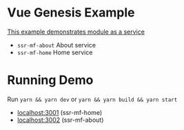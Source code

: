 # Vue Genesis Example

[This example demonstrates module as a service](https://github.com/fmfe/genesis/blob/master/docs/zh-CN/why.md#%E4%BB%80%E4%B9%88%E6%98%AF%E6%A8%A1%E5%9D%97%E5%8D%B3%E6%9C%8D%E5%8A%A1)

- `ssr-mf-about` About service
- `ssr-mf-home` Home service

# Running Demo
Run `yarn && yarn dev` or `yarn && yarn build && yarn start`

- [localhost:3001](http://localhost:3001) (ssr-mf-home)
- [localhost:3002](http://localhost:3002/about) (ssr-mf-about)